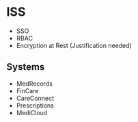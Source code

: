 # ISS

- SSO
- RBAC
- Encryption at Rest (Justification needed)

## Systems
- MedRecords
- FinCare
- CareConnect
- Prescriptions
- MediCloud


